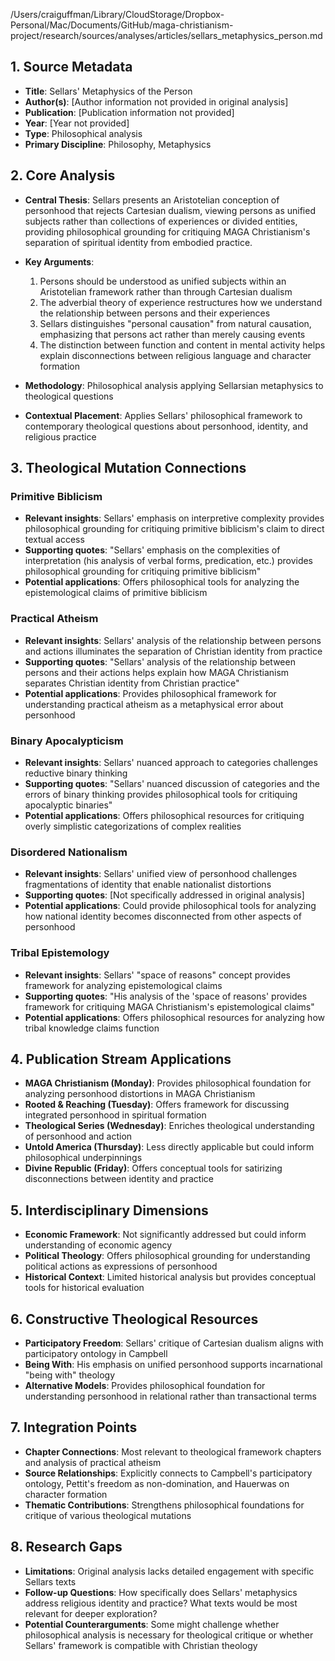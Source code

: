 /Users/craiguffman/Library/CloudStorage/Dropbox-Personal/Mac/Documents/GitHub/maga-christianism-project/research/sources/analyses/articles/sellars_metaphysics_person.md

## 1. Source Metadata
- **Title**: Sellars' Metaphysics of the Person
- **Author(s)**: [Author information not provided in original analysis]
- **Publication**: [Publication information not provided]
- **Year**: [Year not provided]
- **Type**: Philosophical analysis
- **Primary Discipline**: Philosophy, Metaphysics

## 2. Core Analysis
- **Central Thesis**: Sellars presents an Aristotelian conception of personhood that rejects Cartesian dualism, viewing persons as unified subjects rather than collections of experiences or divided entities, providing philosophical grounding for critiquing MAGA Christianism's separation of spiritual identity from embodied practice.

- **Key Arguments**: 
  1. Persons should be understood as unified subjects within an Aristotelian framework rather than through Cartesian dualism
  2. The adverbial theory of experience restructures how we understand the relationship between persons and their experiences
  3. Sellars distinguishes "personal causation" from natural causation, emphasizing that persons act rather than merely causing events
  4. The distinction between function and content in mental activity helps explain disconnections between religious language and character formation

- **Methodology**: Philosophical analysis applying Sellarsian metaphysics to theological questions

- **Contextual Placement**: Applies Sellars' philosophical framework to contemporary theological questions about personhood, identity, and religious practice

## 3. Theological Mutation Connections

### Primitive Biblicism
- **Relevant insights**: Sellars' emphasis on interpretive complexity provides philosophical grounding for critiquing primitive biblicism's claim to direct textual access
- **Supporting quotes**: "Sellars' emphasis on the complexities of interpretation (his analysis of verbal forms, predication, etc.) provides philosophical grounding for critiquing primitive biblicism"
- **Potential applications**: Offers philosophical tools for analyzing the epistemological claims of primitive biblicism

### Practical Atheism
- **Relevant insights**: Sellars' analysis of the relationship between persons and actions illuminates the separation of Christian identity from practice
- **Supporting quotes**: "Sellars' analysis of the relationship between persons and their actions helps explain how MAGA Christianism separates Christian identity from Christian practice"
- **Potential applications**: Provides philosophical framework for understanding practical atheism as a metaphysical error about personhood

### Binary Apocalypticism
- **Relevant insights**: Sellars' nuanced approach to categories challenges reductive binary thinking
- **Supporting quotes**: "Sellars' nuanced discussion of categories and the errors of binary thinking provides philosophical tools for critiquing apocalyptic binaries"
- **Potential applications**: Offers philosophical resources for critiquing overly simplistic categorizations of complex realities

### Disordered Nationalism
- **Relevant insights**: Sellars' unified view of personhood challenges fragmentations of identity that enable nationalist distortions
- **Supporting quotes**: [Not specifically addressed in original analysis]
- **Potential applications**: Could provide philosophical tools for analyzing how national identity becomes disconnected from other aspects of personhood

### Tribal Epistemology
- **Relevant insights**: Sellars' "space of reasons" concept provides framework for analyzing epistemological claims
- **Supporting quotes**: "His analysis of the 'space of reasons' provides framework for critiquing MAGA Christianism's epistemological claims"
- **Potential applications**: Offers philosophical resources for analyzing how tribal knowledge claims function

## 4. Publication Stream Applications
- **MAGA Christianism (Monday)**: Provides philosophical foundation for analyzing personhood distortions in MAGA Christianism
- **Rooted & Reaching (Tuesday)**: Offers framework for discussing integrated personhood in spiritual formation
- **Theological Series (Wednesday)**: Enriches theological understanding of personhood and action
- **Untold America (Thursday)**: Less directly applicable but could inform philosophical underpinnings
- **Divine Republic (Friday)**: Offers conceptual tools for satirizing disconnections between identity and practice

## 5. Interdisciplinary Dimensions
- **Economic Framework**: Not significantly addressed but could inform understanding of economic agency
- **Political Theology**: Offers philosophical grounding for understanding political actions as expressions of personhood
- **Historical Context**: Limited historical analysis but provides conceptual tools for historical evaluation

## 6. Constructive Theological Resources
- **Participatory Freedom**: Sellars' critique of Cartesian dualism aligns with participatory ontology in Campbell
- **Being With**: His emphasis on unified personhood supports incarnational "being with" theology
- **Alternative Models**: Provides philosophical foundation for understanding personhood in relational rather than transactional terms

## 7. Integration Points
- **Chapter Connections**: Most relevant to theological framework chapters and analysis of practical atheism
- **Source Relationships**: Explicitly connects to Campbell's participatory ontology, Pettit's freedom as non-domination, and Hauerwas on character formation
- **Thematic Contributions**: Strengthens philosophical foundations for critique of various theological mutations

## 8. Research Gaps
- **Limitations**: Original analysis lacks detailed engagement with specific Sellars texts
- **Follow-up Questions**: How specifically does Sellars' metaphysics address religious identity and practice? What texts would be most relevant for deeper exploration?
- **Potential Counterarguments**: Some might challenge whether philosophical analysis is necessary for theological critique or whether Sellars' framework is compatible with Christian theology
